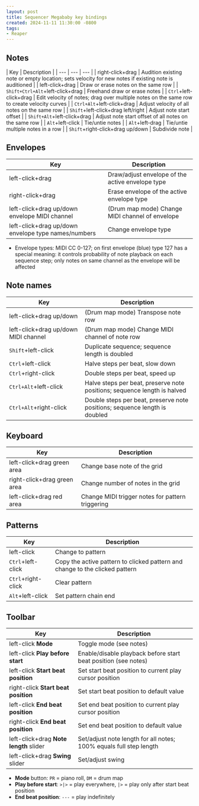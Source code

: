 ```yaml
---
layout: post
title: Sequencer Megababy key bindings
created: 2024-11-11 11:30:00 -0800
tags:
- Reaper
---
```


## Notes

| Key | Description |
| --- | --- | --- |
| right-click+drag | Audition existing note or empty location; sets velocity for new notes if existing note is auditioned |
| left-click+drag | Draw or erase notes on the same row |
| `Shift+Ctrl+Alt`+left-click+drag | Freehand draw or erase notes |
| `Ctrl`+left-click+drag | Edit velocity of notes; drag over multiple notes on the same row to create velocity curves |
| `Ctrl+Alt`+left-click+drag | Adjust velocity of all notes on the same row |
| `Shift`+left-click+drag left/right | Adjust note start offset |
| `Shift+Alt`+left-click+drag | Adjust note start offset of all notes on the same row |
| `Alt`+left-click | Tie/untie notes |
| `Alt`+left-drag | Tie/untie multiple notes in a row |
| `Shift`+right-click+drag up/down | Subdivide note |

## Envelopes

| Key | Description |
| --- | --- |
| left-click+drag | Draw/adjust envelope of the active envelope type |
| right-click+drag | Erase envelope of the active envelope type |
| left-click+drag up/down envelope MIDI channel | (Drum map mode) Change MIDI channel of envelope |
| left-click+drag up/down envelope type names/numbers | Change envelope type |

* Envelope types: MIDI CC 0-127; on first envelope (blue) type 127 has a special meaning: it controls probability of note playback on each sequence step; only notes on same channel as the envelope will be affected

## Note names

| Key | Description |
| --- | --- |
| left-click+drag up/down | (Drum map mode) Transpose note row |
| left-click+drag up/down MIDI channel | (Drum map mode) Change MIDI channel of note row |
| `Shift`+left-click | Duplicate sequence; sequence length is doubled |
| `Ctrl`+left-click | Halve steps per beat, slow down |
| `Ctrl`+right-click | Double steps per beat, speed up |
| `Ctrl+Alt`+left-click | Halve steps per beat, preserve note positions; sequence length is halved |
| `Ctrl+Alt`+right-click | Double steps per beat, preserve note positions; sequence length is doubled |

## Keyboard

| Key | Description |
| --- | --- |
| left-click+drag green area | Change base note of the grid |
| right-click+drag green area | Change number of notes in the grid |
| left-click+drag red area | Change MIDI trigger notes for pattern triggering |

## Patterns

| Key | Description |
| --- | --- |
| left-click | Change to pattern |
| `Ctrl`+left-click | Copy the active pattern to clicked pattern and change to the clicked pattern |
| `Ctrl`+right-click | Clear pattern |
| `Alt`+left-click | Set pattern chain end |

## Toolbar

| Key | Description |
| --- | --- |
| left-click **Mode** | Toggle mode (see notes) |
| left-click **Play before start** | Enable/disable playback before start beat position (see notes) |
| left-click **Start beat position** | Set start beat position to current play cursor position |
| right-click **Start beat position** | Set start beat position to default value |
| left-click **End beat position** | Set end beat position to current play cursor position |
| right-click **End beat position** | Set end beat position to default value |
| left-click+drag **Note length** slider | Set/adjust note length for all notes; 100% equals full step length |
| left-click+drag **Swing** slider | Set/adjust swing |

* **Mode** button: `PR` = piano roll, `DM` = drum map
* **Play before start**: `>|>` = play everywhere, `|>` = play only after start beat position
* **End beat position**: `---` = play indefinitely
